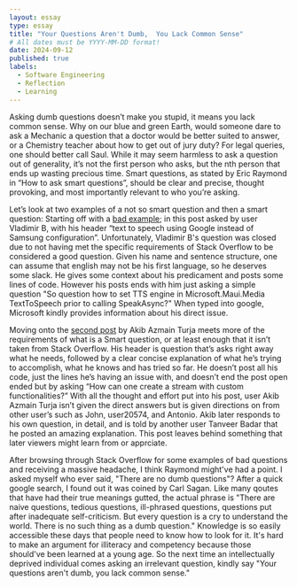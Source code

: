 ```yaml
---
layout: essay
type: essay
title: "Your Questions Aren't Dumb,  You Lack Common Sense"
# All dates must be YYYY-MM-DD format!
date: 2024-09-12
published: true
labels:
  - Software Engineering
  - Reflection
  - Learning
---
```


Asking dumb questions doesn’t make you stupid, it means you lack common sense. Why on our blue and green Earth, would someone dare to ask a Mechanic a question that a doctor would be better suited to answer, or a Chemistry teacher about how to get out of jury duty? For legal queries, one should better call Saul. While it may seem harmless to ask a question out of generality, it’s not the first person who asks, but the nth person that ends up wasting precious time. Smart questions, as stated by Eric Raymond in “How to ask smart questions”, should be clear and precise, thought provoking, and most importantly relevant to who you’re asking. 

Let’s look at two examples of a not so smart question and then a smart question:
Starting off with a <a href="https://stackoverflow.com/questions/78925217/text-to-speech-using-google-instead-of-default-samsung-configuration\">bad example</a>; in this post asked by user Vladimir B, with his header “text to speech using Google instead of Samsung configuration”. Unfortunately, Vladimir B's question was closed due to not having met the specific requirements of Stack Overflow to be considered a good question. Given his name and sentence structure, one can assume that english may not be his first language, so he deserves some slack. He gives some context about his predicament and posts some lines of code. However his posts ends with him just asking a simple question "So question how to set TTS engine in Microsoft.Maui.Media TextToSpeech prior to calling SpeakAsync?" When typed into google, Microsoft kindly provides information about his direct issue. 

Moving onto the <a href="https://stackoverflow.com/questions/63034484/how-to-create-stream-which-handles-both-input-and-output-in-c">second post</a> by Akib Azmain Turja meets more of the requirements of what is a Smart question, or at least enough that it isn’t taken from Stack Overflow. His header is question that’s asks right away what he needs, followed by a clear concise explanation of what he’s trying to accomplish, what he knows and has tried so far. He doesn’t post all his code, just the lines he’s having an issue with, and doesn’t end the post open ended but by asking “How can one create a stream with custom functionalities?” With all the thought and effort put into his post, user Akib Azmain Turja isn’t given the direct answers but is given directions on from other user’s such as John, user20574, and Antonio. Akib later responds to his own question, in detail, and is told by another user Tanveer Badar that he posted an amazing explanation. This post leaves behind something that later viewers might learn from or apprciate. 

After browsing through Stack Overflow for some examples of bad questions and receiving a massive headache, I think Raymond might've had a point. I asked myself who ever said, "There are no dumb questions"? After a quick google search, I found out it was coined by Carl Sagan. Like many qoutes that have had their true meanings gutted, the actual phrase is "There are naive questions, tedious questions, ill-phrased questions, questions put after inadequate self-criticism. But every question is a cry to understand the world. There is no such thing as a dumb question." Knowledge is so easily accessible these days that people need to know how to look for it. It's hard to make an argument for illiteracy and competency because those should've been learned at a young age. So the next time an intellectually deprived individual comes asking an irrelevant question, kindly say "Your questions aren't dumb, you lack common sense."  
